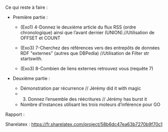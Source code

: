Ce qui reste à faire : 

   - Première partie : 
      - (Exo1) 4-Donnez le deuxième article du flux RSS (ordre chronologique) ainsi que l’avant dernier (UNION).//Utilisation de OFFSET et COUNT

      - (Exo3) 7-Cherchez des références vers des entrepôts de données RDF "externes" (autres que DBPedia) //Utilisation de Filter str startswith.

      - (Exo3) 8-Combien de liens externes retrouvez vous (requête 7)

   - Deuxième partie : 
      - Démonstration par récurrence // Jérémy did it with magic
      - 3) Donnez l’ensemble des réécritures  // Jérémy has burst it 
      - Nombre d’instances utilisant les trois moteurs d’inférence pour GO


Rapport :

Sharelatex : https://fr.sharelatex.com/project/58b6dc47ea63b7270b9f70c1
